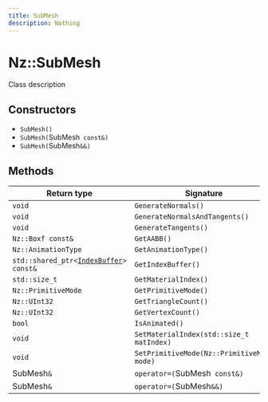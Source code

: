 ```yaml
---
title: SubMesh
description: Nothing
---
```


# Nz::SubMesh

Class description

## Constructors

- `SubMesh()`
- `SubMesh(`SubMesh` const&)`
- `SubMesh(`SubMesh`&&)`

## Methods

| Return type | Signature |
| ----------- | --------- |
| `void` | `GenerateNormals()` |
| `void` | `GenerateNormalsAndTangents()` |
| `void` | `GenerateTangents()` |
| `Nz::Boxf const&` | `GetAABB()` |
| `Nz::AnimationType` | `GetAnimationType()` |
| `std::shared_ptr<`[`IndexBuffer`](documentation/generated/Utility/IndexBuffer.md)`> const&` | `GetIndexBuffer()` |
| `std::size_t` | `GetMaterialIndex()` |
| `Nz::PrimitiveMode` | `GetPrimitiveMode()` |
| `Nz::UInt32` | `GetTriangleCount()` |
| `Nz::UInt32` | `GetVertexCount()` |
| `bool` | `IsAnimated()` |
| `void` | `SetMaterialIndex(std::size_t matIndex)` |
| `void` | `SetPrimitiveMode(Nz::PrimitiveMode mode)` |
| SubMesh`&` | `operator=(`SubMesh` const&)` |
| SubMesh`&` | `operator=(`SubMesh`&&)` |
